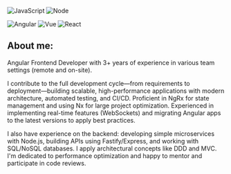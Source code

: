 


![JavaScript](https://img.shields.io/badge/JavaScript-323330?style=for-the-badge&logo=javascript&logoColor=F7DF1E)
![Node](https://img.shields.io/badge/Node.js-43853D?style=for-the-badge&logo=node.js&logoColor=white)



![Angular](https://img.shields.io/badge/Angular-D82D2F?style=for-the-badge&logo=angular&logoColor=white)
![Vue](https://img.shields.io/badge/Vue.js-35495E?style=for-the-badge&logo=vue.js&logoColor=4FC08D)
![React](https://img.shields.io/badge/React-00B2FF?style=for-the-badge&logo=react&logoColor=white)







## About me:

Angular Frontend Developer with 3+ years of experience in various team settings (remote and on-site).

I contribute to the full development cycle—from requirements to deployment—building scalable, high-performance applications with modern architecture, automated testing, and CI/CD. Proficient in NgRx for state management and using Nx for large project optimization. Experienced in implementing real-time features (WebSockets) and migrating Angular apps to the latest versions to apply best practices.

I also have experience on the backend: developing simple microservices with Node.js, building APIs using Fastify/Express, and working with SQL/NoSQL databases. I apply architectural concepts like DDD and MVC. I'm dedicated to performance optimization and happy to mentor and participate in code reviews.

